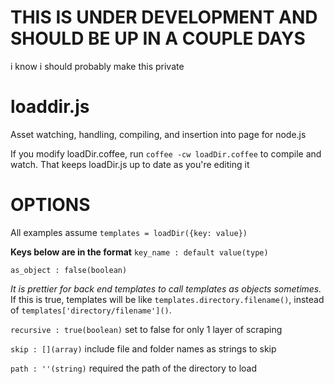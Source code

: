 THIS IS UNDER DEVELOPMENT AND SHOULD BE UP IN A COUPLE DAYS
===========================================================
i know i should probably make this private

loaddir.js
==========

Asset watching, handling, compiling, and insertion into page for node.js


If you modify loadDir.coffee, run `coffee -cw loadDir.coffee` to compile and watch. That keeps loadDir.js up to date as you're editing it


OPTIONS
=======

All examples assume `templates = loadDir({key: value})`

__Keys below are in the format__
`key_name : default value(type)`


`as_object : false(boolean)`

_It is prettier for back end templates to call templates as objects sometimes._
If this is true, templates will be like `templates.directory.filename()`, instead of `templates['directory/filename']()`.


`recursive : true(boolean)`
set to false for only 1 layer of scraping

`skip : [](array)`
include file and folder names as strings to skip

`path : ''(string)` required
the path of the directory to load
